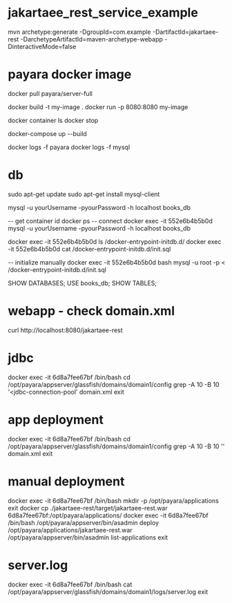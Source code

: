 # jakartaee_rest_service_example
mvn archetype:generate -DgroupId=com.example -DartifactId=jakartaee-rest -DarchetypeArtifactId=maven-archetype-webapp -DinteractiveMode=false

# payara docker image
docker pull payara/server-full

docker build -t my-image .
docker run -p 8080:8080 my-image

docker container ls
docker stop <container-name>

docker-compose up --build

docker logs -f payara
docker logs -f mysql

# db
sudo apt-get update
sudo apt-get install mysql-client

mysql -u yourUsername -pyourPassword -h localhost books_db

-- get container id
docker ps
-- connect 
docker exec -it 552e6b4b5b0d mysql -u yourUsername -pyourPassword -h localhost books_db

docker exec -it 552e6b4b5b0d ls /docker-entrypoint-initdb.d/
docker exec -it 552e6b4b5b0d cat /docker-entrypoint-initdb.d/init.sql

-- initialize manually
docker exec -it 552e6b4b5b0d bash 
mysql -u root -p < /docker-entrypoint-initdb.d/init.sql

SHOW DATABASES;
USE books_db;
SHOW TABLES;

# webapp - check domain.xml
curl http://localhost:8080/jakartaee-rest
# jdbc
docker exec -it 6d8a7fee67bf /bin/bash
cd /opt/payara/appserver/glassfish/domains/domain1/config
grep -A 10 -B 10 '<jdbc-connection-pool' domain.xml
exit
# app deployment
docker exec -it 6d8a7fee67bf /bin/bash
cd /opt/payara/appserver/glassfish/domains/domain1/config
grep -A 10 -B 10 '<applications>' domain.xml
exit
# manual deployment
docker exec -it 6d8a7fee67bf /bin/bash
mkdir -p /opt/payara/applications
exit
docker cp ./jakartaee-rest/target/jakartaee-rest.war 6d8a7fee67bf:/opt/payara/applications/
docker exec -it 6d8a7fee67bf /bin/bash
/opt/payara/appserver/bin/asadmin deploy /opt/payara/applications/jakartaee-rest.war
/opt/payara/appserver/bin/asadmin list-applications
exit
# server.log
docker exec -it 6d8a7fee67bf /bin/bash
cat /opt/payara/appserver/glassfish/domains/domain1/logs/server.log
exit